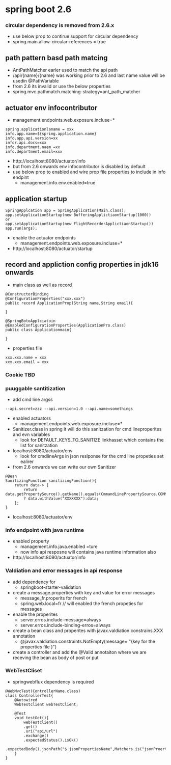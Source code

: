 
# spring boot 2.6 

### circular dependency is removed from 2.6.x 
* use below prop to contirue support for circular dependency 
* spring.main.allow-circular-references = true


## path pattern basd path matcing 
* AntPathMatcher earler used to match the api path 
* /api/{name}/{name} was working prior to 2.6 and last name value will be usedin @PathVariable 
* from 2.6 its invalid or use the below properties 
* spring.mvc.pathmatch.matching-strategy=ant_path_matcher

## actuator env infocontributor 
* management.endpoints.web.exposure.incluse=*
```
spring.applicationlaname = xxx
info.app.name=${spring.application.name}
info.app.api.version=xx
infor.api.docs=xxx
info.department.naem =xx 
info.department.email=xxx
```
* http://localhost:8080/actuator/info
* but from 2.6 onwards env infocontributor is disabled by default 
* use below prop to enabled and wire prop file properties to include in info endpint 
	* management.info.env.enabled=true 

## application startup 
```
SpringApplcation app = SpringApplication(Main.class);
app.setApplicationStartup(new BufferingApplictiaonStartup(1000))
or 
app.setApplicationStartup(new FlightRecorderApplictiaonStartup())
app.run(args);
```
* enable the actuator endpoints 
	* management.endpoints.web.exposure.incluse=*
* http://localhost:8080/actuator/startup 


## record and appliction config properties in jdk16 onwards 
* main class as well as record 
```
@ConstructorBinding
@ConfigurationProperties("xxx.xxx")
public record ApplicationProp(String name,String email){

}

@SpringBotoApplciatoin 
@EnabledConfigurationProperties(ApplicationPro.class)
public class Applicationmain{

}
```
* properties file 
```
xxx.xxx.name = xxx 
xxx.xxx.email = xxx 
```

### Cookie TBD 



### puuggable santitization 
* add cmd line argss 
```
--api.secret=zzz --api.version=1.0 --api.name=somethings
```
* enabled actuators 
	* management.endpoints.web.exposure.incluse=*
* Sanitizer.class in spring it will do this sanitzation for cmd lineproperites and evn variables 
	* look for DEFAULT_KEYS_TO_SANITIZE linkhasset which contains the list for sanitzation 
* localhost:8080/actuator/env 
	* look for cmdlineArgs in json reslponse for the cmd line propeties set ealirer 
* from 2.6 onwards we can write our own Sanitizer 
```
@Bean 
SanitizingFunction sanitizingFunction(){
	return data-> {
		return data.getPropertySource().getName().equals(CmmandLinePropertySource.COMMAND_LINE_PROPERTY_SOURCE_NAME)
		? data.withValue("XXXXXXX"):data;
	};
}
```
* localhost:8080/actuator/env 


### info endpoint with java runtime 
* enabled property 
	* management.info.java.enabled =ture 
	* now info api resposne will contains java runtime information also 
* http://localhost:8080/actuator/info

### Valdiation and error messages in api response 
* add dependency for 
	* springboot-starter-validation
* create a message.properties with key and value for error messages 
	* message_fr.properits for french 
	* spring.web.local=fr // will enabled the french propeties for messages 
* enable the properites 
	* server.erros.include-message=always
	* server.erros.include-binding-erros=always
* create a bean class and properites with javax.valdiation.constrains.XXX annotation 
	* @javax.valdiation.constraints.NotEmpty(message= "{key for the properties file }")
* create a controller and add the @Valid annotaiton where we are receving the bean as body of post or put 

### WebTestCliset 
* springwebflux dependency is required 
```
@WebMvcTest(ControllerName.class)
class ControllerTest{
	@Autowired
	WebTestclient webTestClient;

	@Test
	void testGet(){
		webTestclient()
		.get()
		.uri("api/url")
		.exchange()
		.expectedStatus().isOk()
		.expectedBody().jsonPath("$.jsonPropertiesName",Matchers.is("jsonProertiesValue"));
	}
}

```
